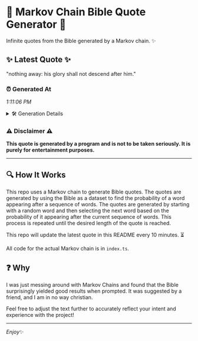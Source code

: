 # 📖 Markov Chain Bible Quote Generator 📖

Infinite quotes from the Bible generated by a Markov chain. ✨

## ✨ Latest Quote ✨
"nothing away: his glory shall not descend after him."

### ⏰ Generated At
*1:11:06 PM*

<details>
    <summary>🛠️ Generation Details</summary>
    <p>
        <strong>🌱 Seed:</strong> nothing<br>
        <strong>🔄 Iterations:</strong> 8<br>
        <strong>📜 Context History:</strong><br>[ nothing ]: away:<br>[ nothing, away: ]: his<br>[ nothing, away:, his ]: glory<br>[ nothing, away:, his, glory ]: shall<br>[ nothing, away:, his, glory, shall ]: not<br>[ nothing, away:, his, glory, shall, not ]: descend<br>[ away:, his, glory, shall, not, descend ]: after<br>[ his, glory, shall, not, descend, after ]: him.<br>
    </p>
</details>

### ⚠️ Disclaimer ⚠️
**This quote is generated by a program and is not to be taken seriously. It is purely for entertainment purposes.**

---

## 🔍 How It Works

This repo uses a Markov chain to generate Bible quotes. The quotes are generated by using the Bible as a dataset to find the probability of a word appearing after a sequence of words. The quotes are generated by starting with a random word and then selecting the next word based on the probability of it appearing after the current sequence of words. This process is repeated until the desired length of the quote is reached.

This repo will update the latest quote in this README every 10 minutes. ⏳

All code for the actual Markov chain is in `index.ts`.

## ❓ Why

I was just messing around with Markov Chains and found that the Bible surprisingly yielded good results when prompted. 
It was suggested by a friend, and I am in no way christian.

Feel free to adjust the text further to accurately reflect your intent and experience with the project!

---

*Enjoy*✨
